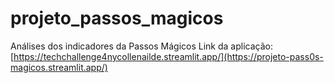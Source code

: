 # projeto_passos_magicos
Análises dos indicadores da Passos Mágicos
Link da aplicação: [https://techchallenge4nycollenailde.streamlit.app/](https://projeto-pass0s-magicos.streamlit.app/)
